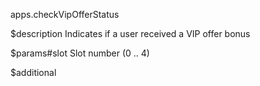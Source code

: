 apps.checkVipOfferStatus

$description
Indicates if a user received a VIP offer bonus

$params#slot
Slot number (0 .. 4)

$additional
